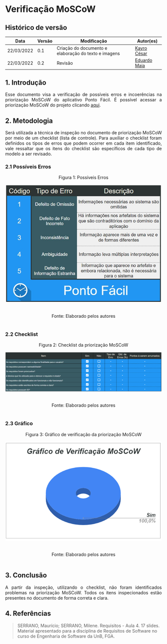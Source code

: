 # Verificação MoSCoW

## Histórico de versão

|Data | Versão | Modificação | Autor(es)|
| -- | -- | -- | -- |
| 22/03/2022 |  0.1   | Criação do documento e elaboração do texto e imagens|  [Kayro César](https://github.com/kayrocesar) |
| 22/03/2022 | 0.2 | Revisão| [Eduardo Maia](https://github.com/eduardomr) |



## 1. Introdução

<p style="text-align: justify"> 
    Esse documento visa a verificação de possíveis erros e incoerências na priorização MoSCoW do aplicativo Ponto Fácil. É possível acessar a priorização MoSCoW  do projeto  clicando <a href="https://requisitos-de-software.github.io/2021.2-PontoFacil/elicitacao/priorizacao/moscow/">aqui</a>.

 </p>

## 2. Metodologia

<p style="text-align: justify">Será utilizada a técnica de inspeção no documento de priorização MoSCoW por meio de um checklist (lista de controle). Para auxiliar o checklist foram definidos os tipos de erros que podem ocorrer em cada item identificado, vale ressaltar que os itens do checklist são específicos de cada tipo de modelo a ser revisado.</p>

### 2.1 Possíveis Erros

<center>

<figcaption>Figura 1: Possíveis Erros </figcaption>

<p align = "center"><img src="https://raw.githubusercontent.com/Requisitos-de-Software/2021.2-PontoFacil/master/docs/assets/imagens/ver_PossiveisErros.jpg"></p><br>



<figcaption>Fonte: Elaborado pelos autores</figcaption>

</center>

<br>

### 2.2 Checklist

<center>

<figcaption>Figura 2: Checklist da priorização MoSCoW </figcaption>
<p align = "center"><img src="https://raw.githubusercontent.com/Requisitos-de-Software/2021.2-PontoFacil/ver_moscow/docs/assets/imagens/ver_moscow_resultado.PNG"></p><br>
<figcaption>Fonte: Elaborado pelos autores</figcaption>

</center>

<br>

### 2.3  Gráfico

<center>
<figcaption>Figura 3: Gráfico de verificação da priorização MoSCoW </figcaption>
<p align = "center"><img src="https://raw.githubusercontent.com/Requisitos-de-Software/2021.2-PontoFacil/ver_moscow/docs/assets/imagens/ver_moscow_grafico.PNG"></p><br>

<figcaption>Fonte: Elaborado pelos autores</figcaption>

</center>

<br>

## 3. Conclusão

<p style="text-align: justify">A partir da inspeção, utilizando o checklist, não foram identificados  problemas na priorização MoSCoW. Todos os itens inspecionados estão presentes no documento de forma correta e clara. </p>



## 4. Referências

> SERRANO, Maurício; SERRANO, Milene. Requisitos - Aula 4. 17 slides. Material apresentado para a disciplina de Requisitos de Software no curso de Engenharia de Software da UnB, FGA.
